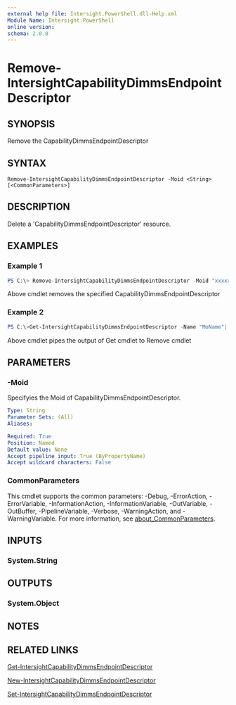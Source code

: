```yaml
---
external help file: Intersight.PowerShell.dll-Help.xml
Module Name: Intersight.PowerShell
online version:
schema: 2.0.0
---
```


# Remove-IntersightCapabilityDimmsEndpointDescriptor

## SYNOPSIS
Remove the CapabilityDimmsEndpointDescriptor

## SYNTAX

```
Remove-IntersightCapabilityDimmsEndpointDescriptor -Moid <String> [<CommonParameters>]
```

## DESCRIPTION
Delete a &apos;CapabilityDimmsEndpointDescriptor&apos; resource.

## EXAMPLES

### Example 1
```powershell
PS C:\> Remove-IntersightCapabilityDimmsEndpointDescriptor -Moid "xxxxxxxxxxxxxxxxxxxxxxxxxxx"
```
Above cmdlet removes the specified CapabilityDimmsEndpointDescriptor 

### Example 2
```powershell
PS C:\>Get-IntersightCapabilityDimmsEndpointDescriptor -Name "MoName"|  Remove-IntersightCapabilityDimmsEndpointDescriptor
```
Above cmdlet pipes the output of Get cmdlet to Remove cmdlet

## PARAMETERS

### -Moid
Specifyies the Moid of CapabilityDimmsEndpointDescriptor.

```yaml
Type: String
Parameter Sets: (All)
Aliases:

Required: True
Position: Named
Default value: None
Accept pipeline input: True (ByPropertyName)
Accept wildcard characters: False
```

### CommonParameters
This cmdlet supports the common parameters: -Debug, -ErrorAction, -ErrorVariable, -InformationAction, -InformationVariable, -OutVariable, -OutBuffer, -PipelineVariable, -Verbose, -WarningAction, and -WarningVariable. For more information, see [about_CommonParameters](http://go.microsoft.com/fwlink/?LinkID=113216).

## INPUTS

### System.String

## OUTPUTS

### System.Object
## NOTES

## RELATED LINKS

[Get-IntersightCapabilityDimmsEndpointDescriptor](./Get-IntersightCapabilityDimmsEndpointDescriptor.md)

[New-IntersightCapabilityDimmsEndpointDescriptor](./New-IntersightCapabilityDimmsEndpointDescriptor.md)

[Set-IntersightCapabilityDimmsEndpointDescriptor](./Set-IntersightCapabilityDimmsEndpointDescriptor.md)


